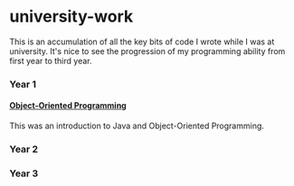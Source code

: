 # university-work
This is an accumulation of all the key bits of code I wrote while I was at university. It's nice to see the progression of my programming ability from first year to third year. 

### Year 1
#### [Object-Oriented Programming](/year%201/object-oriented%20programming/)
This was an introduction to Java and Object-Oriented Programming. 


### Year 2

### Year 3

